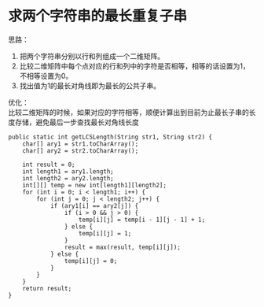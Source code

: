求两个字符串的最长重复子串
===============================
思路：       
1. 把两个字符串分别以行和列组成一个二维矩阵。     
2. 比较二维矩阵中每个点对应的行和列中的字符是否相等，相等的话设置为1，不相等设置为0。       
3. 找出值为1的最长对角线即为最长的公共子串。

优化：     
比较二维矩阵的时候，如果对应的字符相等，顺便计算出到目前为止最长子串的长度存储，避免最后一步查找最长对角线长度


	public static int getLCSLength(String str1, String str2) {
		char[] ary1 = str1.toCharArray();
		char[] ary2 = str2.toCharArray();
		
		int result = 0;
		int length1 = ary1.length;
		int length2 = ary2.length;
		int[][] temp = new int[length1][length2];
		for (int i = 0; i < length1; i++) {
			for (int j = 0; j < length2; j++) {
				if (ary1[i] == ary2[j]) {
					if (i > 0 && j > 0) {
						temp[i][j] = temp[i - 1][j - 1] + 1;
					} else {
						temp[i][j] = 1;
					}
					result = max(result, temp[i][j]);
				} else {
					temp[i][j] = 0;
				} 
			}
		}
		return result;
	}